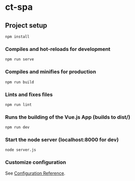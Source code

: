 # ct-spa

## Project setup
```
npm install
```

### Compiles and hot-reloads for development
```
npm run serve
```

### Compiles and minifies for production
```
npm run build
```

### Lints and fixes files
```
npm run lint
```

### Runs the building of the Vue.js App (builds to dist/)
```
npm run dev
```

### Start the node server (localhost:8000 for dev)
```
node server.js
```



### Customize configuration
See [Configuration Reference](https://cli.vuejs.org/config/).
